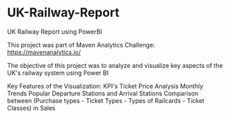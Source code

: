 # UK-Railway-Report
UK Railway Report using PowerBI

This project was part of Maven Analytics Challenge: https://mavenanalytics.io/

The objective of this project was to analyze and visualize key aspects of the UK's railway system using Power BI

Key Features of the Visualization:
KPI's
Ticket Price Analysis
Monthly Trends
Popular Departure Stations and Arrival Stations 
Comparison between (Purchase types - Ticket Types - Types of Railcards - Ticket Classes) in Sales
